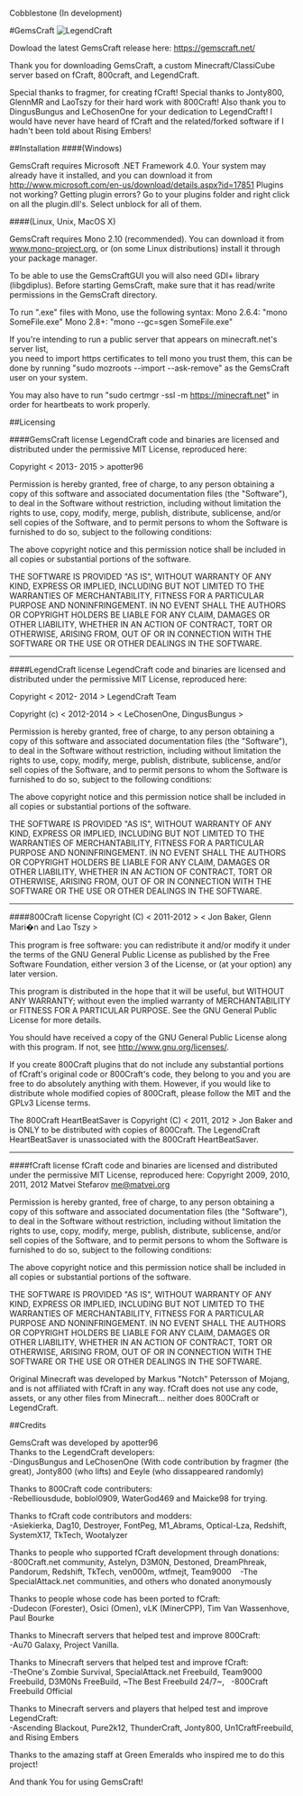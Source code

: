 ﻿Cobblestone (In development)

#GemsCraft
![LegendCraft](http://i.imgur.com/pbO5NDl.png "Never argue with an idiot. They will drag you down to their level and beat you with experience")<br />

Dowload the latest GemsCraft release here: 
https://gemscraft.net/

Thank you for downloading GemsCraft, a custom Minecraft/ClassiCube server based on fCraft, 800craft, and LegendCraft.

Special thanks to fragmer, for creating fCraft! Special thanks to Jonty800, GlennMR and LaoTszy for their hard 
work with
800Craft! 
Also thank you to DingusBungus and LeChosenOne for your dedication to LegendCraft! I would have never have heard of fCraft and the related/forked
software if I hadn't been told about Rising Embers! 


##Installation 
####(Windows) 

GemsCraft requires Microsoft .NET Framework 4.0. Your system may already have it
installed, and you can download it from  http://www.microsoft.com/en-us/download/details.aspx?id=17851
Plugins not working? Getting plugin errors?
Go to your plugins folder and right click on all the plugin.dll's. Select unblock for all of them.

####(Linux, Unix, MacOS X)

GemsCraft requires Mono 2.10 (recommended). You can
download it from www.mono-project.org, or (on some Linux distributions) install
it through your package manager.

To be able to use the GemsCraftGUI you
will also need GDI+ library (libgdiplus). Before starting GemsCraft, make sure
that it has read/write permissions in the GemsCraft directory.

To run ".exe" files with Mono, use the following syntax:
Mono 2.6.4: "mono SomeFile.exe"
Mono 2.8+:  "mono --gc=sgen SomeFile.exe"

If you're intending to run a public server that appears on minecraft.net's server list, 	
you need to import https certificates to tell mono you trust them, this can be done by 
running "sudo mozroots --import --ask-remove" as the GemsCraft user on your system.

You may also have to run "sudo certmgr -ssl -m https://minecraft.net" in order for heartbeats to work 
properly.

##Licensing 

####GemsCraft license
LegendCraft code and binaries are licensed and distributed under the permissive MIT License, reproduced here: <br />

Copyright < 2013- 2015 > apotter96

Permission is hereby granted, free of charge, to any person obtaining a copy
of this software and associated documentation files (the "Software"), to deal
in the Software without restriction, including without limitation the rights
to use, copy, modify, merge, publish, distribute, sublicense, and/or sell
copies of the Software, and to permit persons to whom the Software is
furnished to do so, subject to the following conditions:

The above copyright notice and this permission notice shall be included in
all copies or substantial portions of the software.

THE SOFTWARE IS PROVIDED "AS IS", WITHOUT WARRANTY OF ANY KIND, EXPRESS OR
IMPLIED, INCLUDING BUT NOT LIMITED TO THE WARRANTIES OF MERCHANTABILITY,
FITNESS FOR A PARTICULAR PURPOSE AND NONINFRINGEMENT. IN NO EVENT SHALL THE
AUTHORS OR COPYRIGHT HOLDERS BE LIABLE FOR ANY CLAIM, DAMAGES OR OTHER
LIABILITY, WHETHER IN AN ACTION OF CONTRACT, TORT OR OTHERWISE, ARISING FROM,
OUT OF OR IN CONNECTION WITH THE SOFTWARE OR THE USE OR OTHER DEALINGS IN
THE SOFTWARE.

--------------------------------------------------------------
####LegendCraft license
LegendCraft code and binaries are licensed and distributed under the permissive MIT License, reproduced here: <br />

Copyright < 2012- 2014 > LegendCraft Team

Copyright (c) < 2012-2014 > < LeChosenOne, DingusBungus >

Permission is hereby granted, free of charge, to any person obtaining a copy
of this software and associated documentation files (the "Software"), to deal
in the Software without restriction, including without limitation the rights
to use, copy, modify, merge, publish, distribute, sublicense, and/or sell
copies of the Software, and to permit persons to whom the Software is
furnished to do so, subject to the following conditions:

The above copyright notice and this permission notice shall be included in
all copies or substantial portions of the software.

THE SOFTWARE IS PROVIDED "AS IS", WITHOUT WARRANTY OF ANY KIND, EXPRESS OR
IMPLIED, INCLUDING BUT NOT LIMITED TO THE WARRANTIES OF MERCHANTABILITY,
FITNESS FOR A PARTICULAR PURPOSE AND NONINFRINGEMENT. IN NO EVENT SHALL THE
AUTHORS OR COPYRIGHT HOLDERS BE LIABLE FOR ANY CLAIM, DAMAGES OR OTHER
LIABILITY, WHETHER IN AN ACTION OF CONTRACT, TORT OR OTHERWISE, ARISING FROM,
OUT OF OR IN CONNECTION WITH THE SOFTWARE OR THE USE OR OTHER DEALINGS IN
THE SOFTWARE.

--------------------------------------------------------------

####800Craft license
Copyright (C) < 2011-2012 > < Jon Baker, Glenn Mari�n and Lao Tszy >  

This program is free software: you can redistribute it and/or modify
it under the terms of the GNU General Public License as published by
the Free Software Foundation, either version 3 of the License, or
(at your option) any later version.

This program is distributed in the hope that it will be useful,
but WITHOUT ANY WARRANTY; without even the implied warranty of
MERCHANTABILITY or FITNESS FOR A PARTICULAR PURPOSE.  See the
GNU General Public License for more details.

You should have received a copy of the GNU General Public License
along with this program.  If not, see <http://www.gnu.org/licenses/>.

If you create 800Craft plugins that do not include any substantial portions of
fCraft's original code or 800Craft's code, they belong to you and you are free to do absolutely
anything with them. However, if you would like to distribute whole modified
copies of 800Craft, please follow the MIT and the GPLv3 License terms.

The 800Craft HeartBeatSaver is Copyright (C) < 2011, 2012 > Jon Baker 
and is ONLY to be distributed with copies of 800Craft.
The LegendCraft HeartBeatSaver is unassociated with the 800Craft HeartBeatSaver.

--------------------------------------------------------------
####fCraft license
fCraft code and binaries are licensed and distributed under the permissive MIT License, reproduced here:
Copyright 2009, 2010, 2011, 2012 Matvei Stefarov <me@matvei.org>

Permission is hereby granted, free of charge, to any person obtaining a copy
of this software and associated documentation files (the "Software"), to deal
in the Software without restriction, including without limitation the rights
to use, copy, modify, merge, publish, distribute, sublicense, and/or sell
copies of the Software, and to permit persons to whom the Software is
furnished to do so, subject to the following conditions:

The above copyright notice and this permission notice shall be included in
all copies or substantial portions of the software.

THE SOFTWARE IS PROVIDED "AS IS", WITHOUT WARRANTY OF ANY KIND, EXPRESS OR
IMPLIED, INCLUDING BUT NOT LIMITED TO THE WARRANTIES OF MERCHANTABILITY,
FITNESS FOR A PARTICULAR PURPOSE AND NONINFRINGEMENT. IN NO EVENT SHALL THE
AUTHORS OR COPYRIGHT HOLDERS BE LIABLE FOR ANY CLAIM, DAMAGES OR OTHER
LIABILITY, WHETHER IN AN ACTION OF CONTRACT, TORT OR OTHERWISE, ARISING FROM,
OUT OF OR IN CONNECTION WITH THE SOFTWARE OR THE USE OR OTHER DEALINGS IN
THE SOFTWARE.

Original Minecraft was developed by Markus "Notch" Petersson of Mojang, and is 
not affiliated with fCraft in any way. fCraft does not use any code, assets,
or any other files from Minecraft... neither does 800Craft or LegendCraft.



##Credits 

GemsCraft was developed by apotter96 <br />
Thanks to the LegendCraft developers: <br />
-DingusBungus and LeChosenOne (With code contribution by fragmer (the great), Jonty800 (who lifts) and Eeyle (who dissappeared randomly)

Thanks to 800Craft code contributers:<br />
-Rebelliousdude, boblol0909, WaterGod469 and Maicke98 for trying. 

Thanks to fCraft code contributors and modders:<br />
-Asiekierka, Dag10, Destroyer, FontPeg, M1_Abrams, Optical-Lza, Redshift, SystemX17, TkTech, Wootalyzer

Thanks to people who supported fCraft development through donations:<br />
-800Craft.net community, Astelyn, D3M0N, Destoned, DreamPhreak, Pandorum, Redshift, TkTech, ven000m,  wtfmejt, Team9000 &nbsp;&nbsp;&nbsp;-The SpecialAttack.net communities, and others who donated anonymously

Thanks to people whose code has been ported to fCraft:<br />
-Dudecon (Forester), Osici (Omen), vLK (MinerCPP), Tim Van Wassenhove, Paul Bourke

Thanks to Minecraft servers that helped test and improve 800Craft:<br />
-Au70 Galaxy, Project Vanilla.

Thanks to Minecraft servers that helped test and improve fCraft:<br />
-TheOne's Zombie Survival, SpecialAttack.net Freebuild, Team9000 Freebuild, D3M0Ns FreeBuild, ~The Best Freebuild 24/7~, &nbsp;&nbsp;-800Craft Freebuild Official

Thanks to Minecraft servers and players that helped test and improve LegendCraft:<br />
-Ascending Blackout, Pure2k12, ThunderCraft, Jonty800, Un1CraftFreebuild, and Rising Embers 

Thanks to the amazing staff at Green Emeralds who inspired me to do this project!

And thank You for using GemsCraft!
